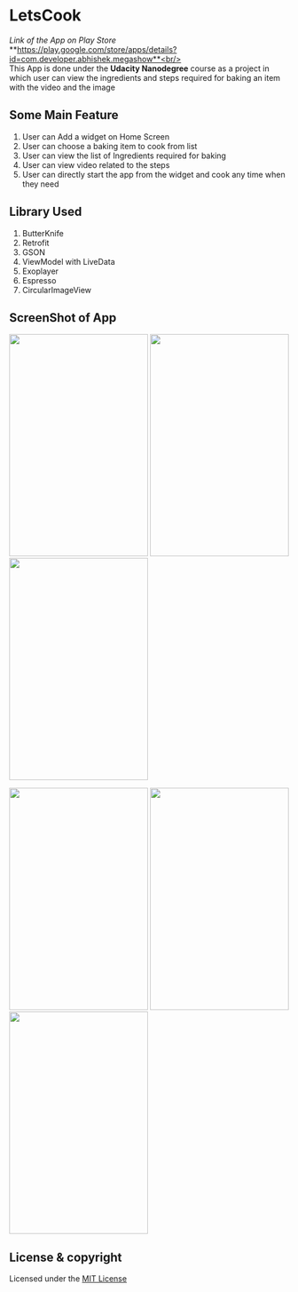 # LetsCook
_Link of the App on Play Store_<br/>
**https://play.google.com/store/apps/details?id=com.developer.abhishek.megashow**<br/><br/>
This App is done under the **Udacity Nanodegree** course as a project in which user can view the ingredients and steps required for baking an item with the video and the image 

## Some Main Feature<br/>
1) User can Add a widget on Home Screen
2) User can choose a baking item to cook from list
3) User can view the list of Ingredients required for baking
4) User can view video related to the steps
5) User can directly start the app from the widget and cook any time when they need 

## Library Used<br/>
1) ButterKnife
2) Retrofit
3) GSON
4) ViewModel with LiveData
5) Exoplayer
6) Espresso
7) CircularImageView

## ScreenShot of App
<img src="https://user-images.githubusercontent.com/35963171/44467855-90f72080-a641-11e8-89ba-19effceca423.png" data-canonical-src="https://user-images.githubusercontent.com/35963171/44467855-90f72080-a641-11e8-89ba-19effceca423.png" width="250" height="400" />          <img src="https://user-images.githubusercontent.com/35963171/44468064-02cf6a00-a642-11e8-909a-e17921ee1960.png" data-canonical-src="https://user-images.githubusercontent.com/35963171/44468064-02cf6a00-a642-11e8-909a-e17921ee1960.png" width="250" height="400" />          <img src="https://user-images.githubusercontent.com/35963171/44468129-285c7380-a642-11e8-8b87-1f5898746ddd.png" data-canonical-src="https://user-images.githubusercontent.com/35963171/44468129-285c7380-a642-11e8-8b87-1f5898746ddd.png" width="250" height="400" />


<img src="https://user-images.githubusercontent.com/35963171/44468130-285c7380-a642-11e8-8a55-63d22263d4c4.png" data-canonical-src="https://user-images.githubusercontent.com/35963171/44468130-285c7380-a642-11e8-8a55-63d22263d4c4.png" width="250" height="400" />          <img src="https://user-images.githubusercontent.com/35963171/44468131-28f50a00-a642-11e8-9660-44c93fc8d421.png" data-canonical-src="https://user-images.githubusercontent.com/35963171/44468131-28f50a00-a642-11e8-9660-44c93fc8d421.png" width="250" height="400" />          <img src="https://user-images.githubusercontent.com/35963171/44468132-28f50a00-a642-11e8-82de-8f1e6320e4db.png" data-canonical-src="https://user-images.githubusercontent.com/35963171/44468132-28f50a00-a642-11e8-82de-8f1e6320e4db.png" width="250" height="400" />  

## License & copyright
Licensed under the [MIT License](LICENSE)
